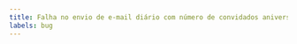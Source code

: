 ```yaml
---
title: Falha no envio de e-mail diário com número de convidados aniversário 40 anos {{ date | date() }}
labels: bug
---
```

